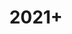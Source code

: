 ---
title: "2021+"
image: /images/about/timeline-image-1.png
headless: true
milestones:
  - OCW celebrates its 20th anniversary and two decades of open sharing ([video](https://www.youtube.com/watch?v=8O2EPwUtWyY)).
  - "New OCW platform launches: mobile responsive, enhanced search and more"
  - 440 OCW mirror sites around the world.
---